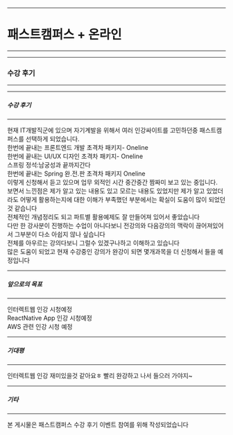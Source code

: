 ------------------------
# 패스트캠퍼스 + 온라인
------------------------

------------------------
### 수강 후기
------------------------

------------------------
##### 수강 후기
------------------------
현재 IT개발직군에 있으며 자기계발을 위해서 여러 인강싸이트를 고민하던중 패스트캠퍼스를 선택하게 되었습니다.<br>
한번에 끝내는 프론트엔드 개발 초격차 패키지- Oneline <br>
한번에 끝내는 UI/UX 디자인 초격차 패키지- Oneline <br>
스프링 정석:남궁성과 끝까지간다<br>
한번에 끝내는 Spring 완.전.판 초격차 패키지 Oneline <br>
이렇게 신청해서 듣고 있으며 업무 외적인 시간 중간중간 짬짜미 보고 있는 중입니다.<br>
보면서 느낀점은 제가 알고 있는 내용도 있고 모르는 내용도 있었지만 제가 알고 있었더라도 어떻게 활용하는지에 대한
이해가 부족했던 부분에서는 확실이 도움이 많이 되었던 것 같습니다<br>
전체적인 개념정리도 되고 파트별 활용예제도 잘 만들어져 있어서 좋았습니다<br>
다만 한 강사분이 진행하는 수업이 아니다보니 전강의와 다음강의의 맥락이 끊어져있어서 그부분이 다소 아쉽지 않나 싶습니다<br>
전체를 아우르는 강의다보니 그럴수 있겠구나하고 이해하고 있습니다<br>
많은 도움이 되었고 현재 수강중인 강의가 완강이 되면 몇개과목을 더 신청해서 들을 예정입니다<br>


---
##### 앞으로의 목표
------------------------
인터렉트웹 인강 시청예정 <br/>
ReactNative App 인강 시청예정 <br/>
AWS 관련 인강 시청 예정 <br/>

------------------------
##### 기대평
------------------------
인터렉트웹 인강 재미있을것 같아요ㅎ 빨리 완강하고 나서  들으러 가야지~<br/>



---
##### 기타
---
본 게시물은 패스트캠퍼스 수강 후기 이벤트 참여를 위해 작성되었습니다<br>
